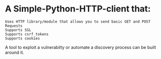 # A Simple-Python-HTTP-client that:
	Uses HTTP library/module that allows you to send basic GET and POST Requests
	Supports SSL
	Supports csrf_tokens
	Supports cookies

A tool to exploit a vulnerabilty or automate a discovery process can be built around it.
